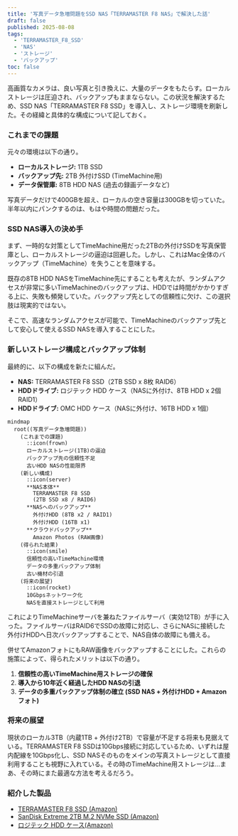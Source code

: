 ```yaml
---
title: '写真データ急増問題をSSD NAS「TERRAMASTER F8 NAS」で解決した話'
draft: false
published: 2025-08-08
tags:
  - 'TERRAMASTER_F8_SSD'
  - 'NAS'
  - 'ストレージ'
  - 'バックアップ'
toc: false
---
```


高画質なカメラは、良い写真と引き換えに、大量のデータをもたらす。ローカルストレージは圧迫され、バックアップもままならない。この状況を解決するため、SSD NAS「TERRAMASTER F8 SSD」を導入し、ストレージ環境を刷新した。その経緯と具体的な構成について記しておく。

### これまでの課題

元々の環境は以下の通り。

-   **ローカルストレージ:** 1TB SSD
-   **バックアップ先:** 2TB 外付けSSD (TimeMachine用)
-   **データ保管庫:** 8TB HDD NAS (過去の録画データなど)

写真データだけで400GBを超え、ローカルの空き容量は300GBを切っていた。半年以内にパンクするのは、もはや時間の問題だった。

### SSD NAS導入の決め手

まず、一時的な対策としてTimeMachine用だった2TBの外付けSSDを写真保管庫とし、ローカルストレージの逼迫は回避した。しかし、これはMac全体のバックアップ（TimeMachine）を失うことを意味する。

既存の8TB HDD NASをTimeMachine先にすることも考えたが、ランダムアクセスが非常に多いTimeMachineのバックアップは、HDDでは時間がかかりすぎる上に、失敗も頻発していた。バックアップ先としての信頼性に欠け、この選択肢は現実的ではない。

そこで、高速なランダムアクセスが可能で、TimeMachineのバックアップ先として安心して使えるSSD NASを導入することにした。

### 新しいストレージ構成とバックアップ体制

最終的に、以下の構成を新たに組んだ。

-   **NAS:** TERRAMASTER F8 SSD（2TB SSD x 8枚 RAID6）
-   **HDDドライブ:** ロジテック HDD ケース（NASに外付け、8TB HDD x 2個 RAID1）
-   **HDDドライブ:** OMC HDD ケース（NASに外付け、16TB HDD x 1個）

```mermaid
mindmap
  root((写真データ急増問題))
    (これまでの課題)
      ::icon(frown)
      ローカルストレージ(1TB)の逼迫
      バックアップ先の信頼性不足
      古いHDD NASの性能限界
    (新しい構成)
      ::icon(server)
      **NAS本体**
        TERRAMASTER F8 SSD
        (2TB SSD x8 / RAID6)
      **NASへのバックアップ**
        外付けHDD (8TB x2 / RAID1)
        外付けHDD (16TB x1)
      **クラウドバックアップ**
        Amazon Photos (RAW画像)
    (得られた結果)
      ::icon(smile)
      信頼性の高いTimeMachine環境
      データの多重バックアップ体制
      古い機材の引退
    (将来の展望)
      ::icon(rocket)
      10Gbpsネットワーク化
      NASを直接ストレージとして利用
```


これによりTimeMachineサーバを兼ねたファイルサーバ（実効12TB）が手に入った。ファイルサーバはRAID6でSSDの故障に対応し、さらにNASに接続した外付けHDDへ日次バックアップすることで、NAS自体の故障にも備える。

併せてAmazonフォトにもRAW画像をバックアップすることにした。これらの施策によって、得られたメリットは以下の通り。

1.  **信頼性の高いTimeMachine用ストレージの確保**
2.  **導入から10年近く経過したHDD NASの引退**
3.  **データの多重バックアップ体制の確立 (SSD NAS + 外付けHDD + Amazonフォト)**

### 将来の展望

現状のローカル3TB（内蔵1TB + 外付け2TB）で容量が不足する将来も見据えている。TERRAMASTER F8 SSDは10Gbps接続に対応しているため、いずれは屋内配線を10Gbps化し、SSD NASそのものをメインの写真ストレージとして直接利用することも視野に入れている。その時のTimeMachine用ストレージは…まあ、その時にまた最適な方法を考えるだろう。

### 紹介した製品

-   [TERRAMASTER F8 SSD (Amazon)](https://amzn.to/4fryTJz)
-   [SanDisk Extreme 2TB M.2 NVMe SSD (Amazon)](https://amzn.to/40Y8ehw)
-   [ロジテック HDD ケース(Amazon)](https://amzn.to/4moZFoG)